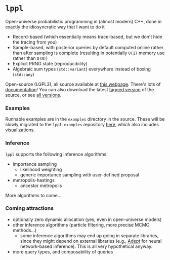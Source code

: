 # `lppl`

Open-universe probabilistic programming in (almost modern) C++, done in exactly the idiosyncratic way that I want to do it

+ Record-based (which essentially means trace-based, but we don't hide the tracing from you)
+ Sample-based, with posterior queries by default computed online rather than after sampling is complete (resulting in potentially `O(1)` memory use rather than `O(N)`)
+ Explicit PRNG state (reproducibility)
+ Algebraic sum types (`std::variant`) everywhere instead of boxing (`std::any`)

Open-source (LGPL3), all source available at [this webpage](https://gitlab.com/drdewhurst/lppl/-/tree/develop). 
There's lots of [documentation](./docs/index.html)! You can also download the latest [tagged version](./distros/lppl-vlatest.zip) of the source, or see [all versions](./distros/index.md). 

### Examples

Runnable examples are in the `examples` directory in the source. These will be slowly migrated to the `lppl-examples` repository [here](https://gitlab.com/drdewhurst/lppl-examples/-/tree/master/), which also includes visualizations.

### Inference

`lppl` supports the following inference algorithms:

+ importance sampling
    + likelihood weighting
    + generic importance sampling with user-defined proposal
+ metropolis-hastings
    + ancestor metropolis

More algorithms to come...

### Coming attractions
+ optionally zero dynamic allocation (yes, even in open-universe models)
+ other inference algorithms (particle filtering, more precise MCMC methods...)
    + some inference algorithms may end up going in separate libraries, since they might depend on external libraries (e.g., [Adept](http://www.met.reading.ac.uk/clouds/adept/) for neural network-based inference). This is all very hypothetical anyway.
+ more query types, and composability of queries